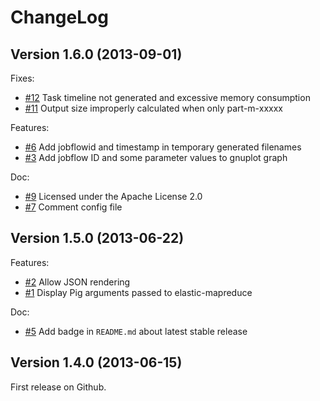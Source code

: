 ChangeLog
=========

## Version 1.6.0 (2013-09-01)

Fixes:

  - [#12](https://github.com/Hi-Media/EmrMonitoring/issues/12) Task timeline not generated and excessive memory consumption
  - [#11](https://github.com/Hi-Media/EmrMonitoring/issues/11) Output size improperly calculated when only part-m-xxxxx

Features:

  - [#6](https://github.com/Hi-Media/EmrMonitoring/issues/6) Add jobflowid and timestamp in temporary generated filenames
  - [#3](https://github.com/Hi-Media/EmrMonitoring/issues/3) Add jobflow ID and some parameter values to gnuplot graph

Doc:

  - [#9](https://github.com/Hi-Media/EmrMonitoring/issues/9) Licensed under the Apache License 2.0
  - [#7](https://github.com/Hi-Media/EmrMonitoring/issues/7) Comment config file

## Version 1.5.0 (2013-06-22)

Features:

  - [#2](https://github.com/Hi-Media/EmrMonitoring/issues/2) Allow JSON rendering
  - [#1](https://github.com/Hi-Media/EmrMonitoring/issues/1) Display Pig arguments passed to elastic-mapreduce

Doc:

  - [#5](https://github.com/Hi-Media/EmrMonitoring/issues/5) Add badge in `README.md` about latest stable release

## Version 1.4.0 (2013-06-15)

First release on Github.
